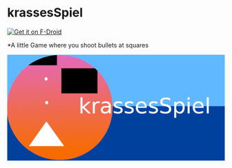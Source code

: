 # krassesSpiel

[<img src="https://fdroid.gitlab.io/artwork/badge/get-it-on.png" alt="Get it on F-Droid" height="80">][f-droid]

*A little Game where you shoot bullets at squares 

![screenshot](https://github.com/Gh05t-1337/krassesSpiel/blob/master/fastlane/metadata/android/en-US/images/featureGraphicNeu.png)


[f-droid]: https://f-droid.org/de/packages/com.autismprime.krassesSpiel/
